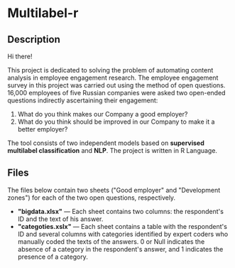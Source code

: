 # Multilabel-r

## Description
Hi there! 

This project is dedicated to solving the problem of automating content analysis in employee engagement research. The employee engagement survey in this project was carried out using the method of open questions. 16,000 employees of five Russian companies were asked two open-ended questions indirectly ascertaining their engagement:
1) What do you think makes our Company a good employer?
2) What do you think should be improved in our Company to make it a better employer?

The tool consists of two independent models based on **supervised multilabel classification** and **NLP**. 
The project is written in R Language.


## Files
The files below contain two sheets ("Good employer" and "Development zones") for each of the two open questions, respectively.

- **"bigdata.xlsx"** — Each sheet contains two columns: the respondent's ID and the text of his answer.
- **"categoties.xslx"** — Each sheet contains a table with the respondent's ID and several columns with categories identified by expert coders who manually coded the texts of the answers. 0 or Null indicates the absence of a category in the respondent's answer, and 1 indicates the presence of a category.
